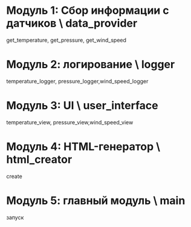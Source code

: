 # Модуль 1: Сбор информации с датчиков \ data_provider
 get_temperature, get_pressure, get_wind_speed

# Модуль 2: логирование \ logger
 temperature_logger, pressure_logger,wind_speed_logger

# Модуль 3: UI \ user_interface
 temperature_view, pressure_view,wind_speed_view

# Модуль 4: HTML-генератор \ html_creator
 create

# Модуль 5: главный модуль \ main
 запуск

